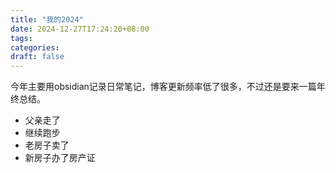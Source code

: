 ```yaml
---
title: "我的2024"
date: 2024-12-27T17:24:20+08:00
tags: 
categories: 
draft: false
---
```

今年主要用obsidian记录日常笔记，博客更新频率低了很多，不过还是要来一篇年终总结。
 * 父亲走了
 * 继续跑步
 * 老房子卖了
 * 新房子办了房产证